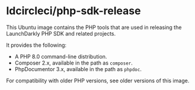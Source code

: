 # ldcircleci/php-sdk-release

This Ubuntu image contains the PHP tools that are used in releasing the LaunchDarkly PHP SDK and related projects.

It provides the following:

* A PHP 8.0 command-line distribution.
* Composer 2.x, available in the path as `composer`.
* PhpDocumentor 3.x, available in the path as `phpdoc`.

For compatibility with older PHP versions, see older versions of this image.
